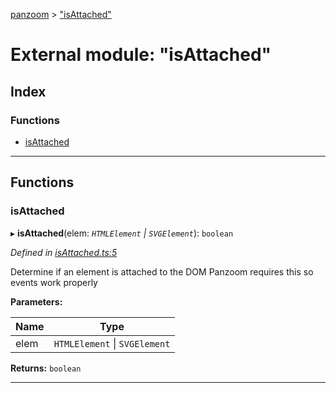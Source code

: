 [panzoom](../README.md) > ["isAttached"](../modules/_isattached_.md)

# External module: "isAttached"

## Index

### Functions

* [isAttached](_isattached_.md#isattached)

---

## Functions

<a id="isattached"></a>

###  isAttached

▸ **isAttached**(elem: *`HTMLElement` \| `SVGElement`*): `boolean`

*Defined in [isAttached.ts:5](https://github.com/timmywil/panzoom/blob/ea9f617/src/isAttached.ts#L5)*

Determine if an element is attached to the DOM Panzoom requires this so events work properly

**Parameters:**

| Name | Type |
| ------ | ------ |
| elem | `HTMLElement` \| `SVGElement` |

**Returns:** `boolean`

___

